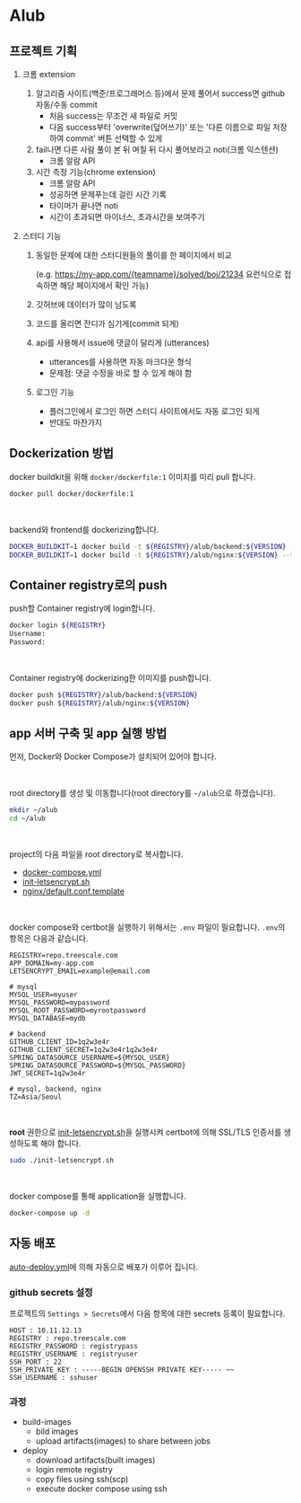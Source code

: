 # Alub

## 프로젝트 기획 

1. 크롬 extension

   1. 알고리즘 사이트(백준/프로그래머스 등)에서 문제 풀어서 success면 github 자동/수동 commit
      - 처음 success는 무조건 새 파일로 커밋
      - 다음 success부터  'overwrite(덮어쓰기)' 또는 '다른 이름으로 파일 저장하여 commit' 버튼 선택할 수 있게
   2. fail나면 다른 사람 풀이 본 뒤 며칠 뒤 다시 풀어보라고 noti(크롬 익스텐션)
      - 크롬 알람 API
   3. 시간 측정 기능(chrome extension)
      - 크롬 알람 API
      - 성공하면 문제푸는데 걸린 시간 기록
      - 타이머가 끝나면 noti
      - 시간이 초과되면 마이너스, 초과시간을 보여주기

2. 스터디 기능

   1. 동일한 문제에 대한 스터디원들의 풀이를 한 페이지에서 비교 

      (e.g. https://my-app.com/{teamname}/solved/boj/21234 요런식으로 접속하면 해당 페이지에서 확인 가능)

   2. 깃허브에 데이터가 많이 남도록

   3. 코드를 올리면 잔디가 심기게(commit 되게)

   4. api를 사용해서 issue에 댓글이 달리게 (utterances)

      - utterances를 사용하면 자동 마크다운 형식
      - 문제점: 댓글 수정을 바로 할 수 있게 해야 함

   5. 로그인 기능

      - 플러그인에서 로그인 하면 스터디 사이트에서도 자동 로그인 되게
      - 반대도 마찬가지

## Dockerization 방법
docker buildkit을 위해 `docker/dockerfile:1` 이미지를 미리 pull 합니다.
```sh
docker pull docker/dockerfile:1
```

<br>

backend와 frontend를 dockerizing합니다.
```sh
DOCKER_BUILDKIT=1 docker build -t ${REGISTRY}/alub/backend:${VERSION} --target prod ./backend
DOCKER_BUILDKIT=1 docker build -t ${REGISTRY}/alub/nginx:${VERSION} --target prod ./frontend/web
```

## Container registry로의 push

push할 Container registry에 login합니다.
```sh
docker login ${REGISTRY}
Username: 
Password: 
```

<br>

Container registry에 dockerizing한 이미지를 push합니다.
```sh
docker push ${REGISTRY}/alub/backend:${VERSION}
docker push ${REGISTRY}/alub/nginx:${VERSION}
```

## app 서버 구축 및 app 실행 방법
먼저, Docker와 Docker Compose가 설치되어 있어야 합니다.

<br>

root directory를 생성 및 이동합니다(root directory를 `~/alub`으로 하겠습니다).
```sh
mkdir ~/alub
cd ~/alub
```

<br>

project의 다음 파일을 root directory로 복사합니다.
- [docker-compose.yml](./docker-compose.yml)
- [init-letsencrypt.sh](./init-letsencrypt.sh)
- [nginx/default.conf.template](nginx/default.conf.template)


<br>

docker compose와 certbot을 실행하기 위해서는 `.env` 파일이 필요합니다. `.env`의 항목은 다음과 같습니다.
```env
REGISTRY=repo.treescale.com
APP_DOMAIN=my-app.com
LETSENCRYPT_EMAIL=example@email.com

# mysql
MYSQL_USER=myuser
MYSQL_PASSWORD=mypassword
MYSQL_ROOT_PASSWORD=myrootpassword
MYSQL_DATABASE=mydb

# backend
GITHUB_CLIENT_ID=1q2w3e4r
GITHUB_CLIENT_SECRET=1q2w3e4r1q2w3e4r
SPRING_DATASOURCE_USERNAME=${MYSQL_USER}
SPRING_DATASOURCE_PASSWORD=${MYSQL_PASSWORD}
JWT_SECRET=1q2w3e4r

# mysql, backend, nginx
TZ=Asia/Seoul
```

<br>

**root** 권한으로 [init-letsencrypt.sh](./init-letsencrypt.sh)을 실행시켜 certbot에 의해 SSL/TLS 인증서를 생성하도록 해야 합니다.
```sh
sudo ./init-letsencrypt.sh
```

<br>

docker compose를 통해 application을 실행합니다.
```sh
docker-compose up -d
```


## 자동 배포
[auto-deploy.yml](.github/workflows/auto-deploy.yml)에 의해 자동으로 배포가 이루어 집니다.

### github secrets 설정
프로젝트의 `Settings > Secrets`에서 다음 항목에 대한 secrets 등록이 필요합니다.
```env
HOST : 10.11.12.13
REGISTRY : repo.treescale.com
REGISTRY_PASSWORD : registrypass
REGISTRY_USERNAME : registryuser
SSH_PORT : 22
SSH_PRIVATE_KEY : -----BEGIN OPENSSH PRIVATE KEY----- ~~
SSH_USERNAME : sshuser
```

### 과정
- build-images
  - bild images
  - upload artifacts(images) to share between jobs
- deploy
  - download artifacts(built images)
  - login remote registry
  - copy files using ssh(scp)
  - execute docker compose using ssh

